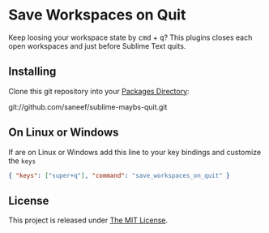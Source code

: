 # Save Workspaces on Quit

Keep loosing your workspace state by <kbd>cmd</kbd> + <kbd>q</kbd>? This plugins closes each open workspaces and just before Sublime Text quits.

## Installing

Clone this git repository into your [Packages Directory](http://sublimetext.info/docs/en/basic_concepts.html):

  git://github.com/saneef/sublime-maybs-quit.git

## On Linux or Windows

If are on Linux or Windows add this line to your key bindings and customize the `keys`

```json
{ "keys": ["super+q"], "command": "save_workspaces_on_quit" }
```

## License

This project is released under [The MIT License](http://www.opensource.org/licenses/mit-license.php).

